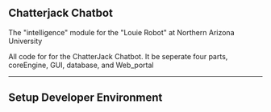 ## Chatterjack Chatbot 
The "intelligence" module for the "Louie Robot" at Northern Arizona University

All code for for the ChatterJack Chatbot. It be seperate four parts, coreEngine, GUI, database, and Web_portal


***

## Setup Developer Environment
